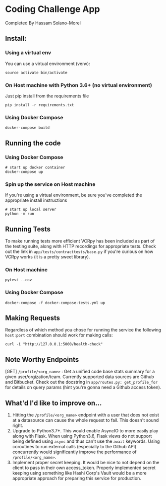 # Coding Challenge App

Completed By Hassam Solano-Morel

## Install:

### Using a virtual env
You can use a virtual environment (venv):
```
source activate bin/activate
```

### On Host machine with Python 3.6+ (no virtual environment)
Just pip install from the requirements file
```
pip install -r requirements.txt
```

### Using Docker Compose
```
docker-compose build
```

## Running the code

### Using Docker Compose
```
# start up docker container
docker-compose up
```

### Spin up the service on Host machine
If you're using a virtual environment, be sure you've completed the appropriate install instructions
```
# start up local server
python -m run
```


## Running Tests
To make running tests more efficient VCRpy has been included as part of the testing suite, along with HTTP recordings for appropriate tests. Check out the link in `app/tests/contracttests/base.py` if you're curious on how VCRpy works (it is a pretty sweet library).

### On Host machine
```
pytest --cov
```

### Using Docker Compose
```
docker-compose -f docker-compose-tests.yml up
```

## Making Requests
Regardless of which method you chose for running the service the following `host:port` combination should work for making calls:
```
curl -i "http://127.0.0.1:5000/health-check"
```

## Note Worthy Endpoints
[GET] `/profile/<org_name>` : Get a unified code base stats summary for a given user/orgization/team. Currently supported data sources are Github and Bitbucket. Check out the docstring in `app/routes.py: get_profile_for` for details on query params (hint you're gonna need a Github access token).

## What'd I'd like to improve on...
1. Hitting the `/profile/<org_name>` endpoint  with a user that does not exist at a datasource can cause the whole request to fail. This doesn't sound right.
2. Upgrade to Python3.7+. This would enable AsyncIO to more easily play along with Flask. When using Python3.6, Flask views do not support being defined using `async` and thus can't use the `await` keywords. Using coroutines to run external calls (especially to the Github API) concurrently would significantly improve the performance of `/profile/<org_name>`.
3. Implement proper secret keeping. It would be nice to not depend on the client to pass in their own access_token. Properly implemented secret keeping using something like Hashi Corp's Vault would be a more appropriate approach for preparing this service for production.
